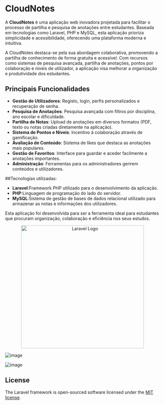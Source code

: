 


# CloudNotes

A **CloudNotes** é uma aplicação web inovadora projetada para facilitar o processo de partilha e pesquisa de anotações entre estudantes. Baseada em tecnologias como Laravel, PHP e MySQL, esta aplicação prioriza simplicidade e acessibilidade, oferecendo uma plataforma moderna e intuitiva.

A CloudNotes destaca-se pela sua abordagem colaborativa, promovendo a partilha de conhecimento de forma gratuita e acessível. Com recursos como sistemas de pesquisa avançada, partilha de anotações, pontos por colaboração e níveis de utilizador, a aplicação visa melhorar a organização e produtividade dos estudantes.

## Principais Funcionalidades

- **Gestão de Utilizadores**: Registo, login, perfis personalizados e recuperação de senha.
- **Pesquisa de Anotações**: Pesquisa avançada com filtros por disciplina, ano escolar e dificuldade.
- **Partilha de Notas**: Upload de anotações em diversos formatos (PDF, texto ou notas criadas diretamente na aplicação).
- **Sistema de Pontos e Níveis**: Incentivo à colaboração através de gamificação.
- **Avaliação de Conteúdo**: Sistema de likes que destaca as anotações mais populares.
- **Gestão de Favoritos**: Interface para guardar e aceder facilmente a anotações importantes.
- **Administração**: Ferramentas para os administradores gerirem conteúdos e utilizadores.
  
##Tecnologias utilizadas:

- **Laravel**:Framework PHP utilizado para o desenvolvimento da aplicação.​
- **PHP**:Linguagem de programação do lado do servidor.​
- **MySQL**:Sistema de gestão de bases de dados relacional utilizado para armazenar as notas e informações dos utilizadores.

Esta aplicação foi desenvolvida para ser a ferramenta ideal para estudantes que procuram organização, colaboração e eficiência nos seus estudos.


<p align="center"><a href="https://laravel.com" target="_blank"><img src="https://raw.githubusercontent.com/laravel/art/master/logo-lockup/5%20SVG/2%20CMYK/1%20Full%20Color/laravel-logolockup-cmyk-red.svg" width="400" alt="Laravel Logo"></a></p>

![image](https://github.com/user-attachments/assets/f772de96-89f6-4bfd-9b76-8f07391b2e58)

![image](https://github.com/user-attachments/assets/a33d4396-1547-44f1-986b-563891d5fd07)


## License

The Laravel framework is open-sourced software licensed under the [MIT license](https://opensource.org/licenses/MIT).

